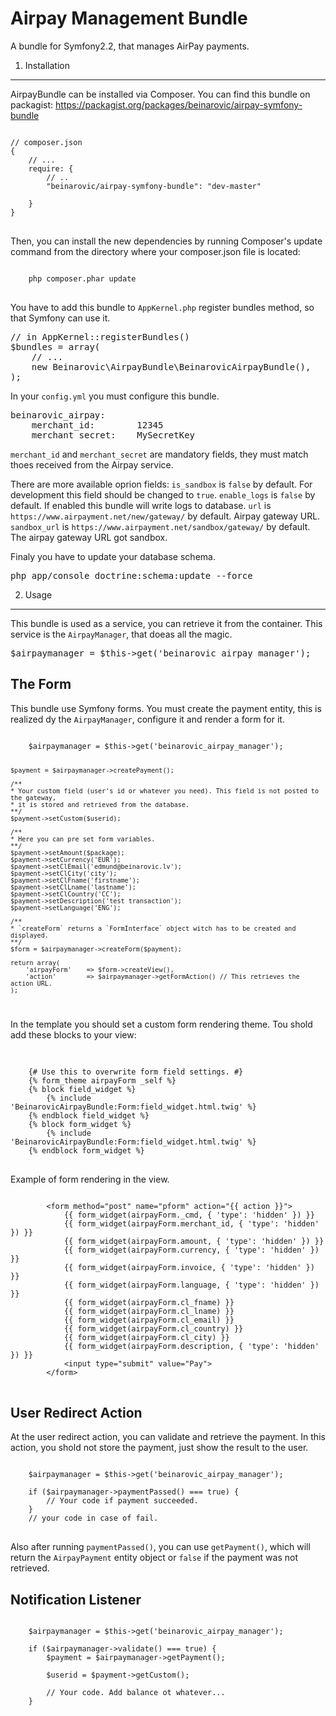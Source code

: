 Airpay Management Bundle
=====================

A bundle for Symfony2.2, that manages AirPay payments.

1) Installation
---------------------

AirpayBundle can be installed via Composer.
You can find this bundle on packagist: https://packagist.org/packages/beinarovic/airpay-symfony-bundle

<pre>
<code>
// composer.json
{
    // ...
    require: {
        // ..
        "beinarovic/airpay-symfony-bundle": "dev-master"

    }
}
</code>
</pre>

Then, you can install the new dependencies by running Composer's update command from the directory where your composer.json file is located:

<pre>
<code>
    php composer.phar update
</code>
</pre>

You have to add this bundle to `AppKernel.php` register bundles method, so that Symfony can use it.
<pre>
// in AppKernel::registerBundles()
$bundles = array(
    // ...
    new Beinarovic\AirpayBundle\BeinarovicAirpayBundle(),
);
</pre>

In your `config.yml` you must configure this bundle. 

<pre>
beinarovic_airpay:
    merchant_id:        12345
    merchant_secret:    MySecretKey
</pre>

`merchant_id` and `merchant_secret` are mandatory fields, they must match thoes received from the Airpay service. 

There are more available oprion fields:
`is_sandbox` is `false` by default. For development this field should be changed to `true`. 
`enable_logs` is `false` by default. If enabled this bundle will write logs to database.
`url` is `https://www.airpayment.net/new/gateway/` by default. Airpay gateway URL.
`sandbox_url` is `https://www.airpayment.net/sandbox/gateway/` by default. The airpay gateway URL got sandbox.

Finaly you have to update your database schema.

<pre>
php app/console doctrine:schema:update --force
</pre>

2) Usage
----------------------------------

This bundle is used as a service, you can retrieve it from the container. This service is the `AirpayManager`, that doeas all the magic.

<pre>
$airpaymanager = $this->get('beinarovic_airpay_manager');
</pre>

## The Form
This bundle use Symfony forms. You must create the payment entity, this is realized dy the `AirpayManager`, configure it and render a form for it.

<code>
    $airpaymanager = $this->get('beinarovic_airpay_manager');
    
    $payment = $airpaymanager->createPayment();
    
    /**
    * Your custom field (user's id or whatever you need). This field is not posted to the gateway, 
    * it is stored and retrieved from the database.
    **/
    $payment->setCustom($userid); 
    
    /**
    * Here you can pre set form variables.
    **/
    $payment->setAmount($package);
    $payment->setCurrency('EUR');
    $payment->setClEmail('edmund@beinarovic.lv');
    $payment->setClCity('city');
    $payment->setClFname('firstname');
    $payment->setClLname('lastname');
    $payment->setClCountry('CC');
    $payment->setDescription('test transaction');
    $payment->setLanguage('ENG');
    
    /**
    * `createForm` returns a `FormInterface` object witch has to be created and displayed.
    **/
    $form = $airpaymanager->createForm($payment);
    
    return array(
        'airpayForm'    => $form->createView(),
        'action'        => $airpaymanager->getFormAction() // This retrieves the action URL.
    );
</code>

In the template you should set a custom form rendering theme. Tou shold add these blocks to your view:

<pre>    
<code>
    {# Use this to overwrite form field settings. #}
    {% form_theme airpayForm _self %}
    {% block field_widget %}
        {% include 'BeinarovicAirpayBundle:Form:field_widget.html.twig' %}
    {% endblock field_widget %}
    {% block form_widget %}
        {% include 'BeinarovicAirpayBundle:Form:field_widget.html.twig' %}
    {% endblock form_widget %}
</code>
</pre>
    
Example of form rendering in the view.
    
<pre>
<code>
        &lt;form method="post" name="pform" action="{{ action }}"&gt;
            {{ form_widget(airpayForm._cmd, { 'type': 'hidden' }) }}
            {{ form_widget(airpayForm.merchant_id, { 'type': 'hidden' }) }}
            {{ form_widget(airpayForm.amount, { 'type': 'hidden' }) }}
            {{ form_widget(airpayForm.currency, { 'type': 'hidden' }) }}
            {{ form_widget(airpayForm.invoice, { 'type': 'hidden' }) }}
            {{ form_widget(airpayForm.language, { 'type': 'hidden' }) }}
            {{ form_widget(airpayForm.cl_fname) }}
            {{ form_widget(airpayForm.cl_lname) }}
            {{ form_widget(airpayForm.cl_email) }}
            {{ form_widget(airpayForm.cl_country) }}
            {{ form_widget(airpayForm.cl_city) }}
            {{ form_widget(airpayForm.description, { 'type': 'hidden' }) }}
            &lt;input type="submit" value="Pay"&gt;
        &lt;/form&gt;
</code>
</pre>

## User Redirect Action

At the user redirect action, you can validate and retrieve the payment. In this action, you shold not store the payment, just show the result to the user.
<pre>
<code>
    $airpaymanager = $this->get('beinarovic_airpay_manager');

    if ($airpaymanager->paymentPassed() === true) {
        // Your code if payment succeeded.
    }
    // your code in case of fail.
</code>
</pre>

Also after running `paymentPassed()`, you can use `getPayment()`, which will return the `AirpayPayment` entity object or `false` if the payment was not retrieved.

## Notification Listener

<pre>
<code>
    $airpaymanager = $this->get('beinarovic_airpay_manager');
    
    if ($airpaymanager->validate() === true) {
        $payment = $airpaymanager->getPayment();
        
        $userid = $payment->getCustom();
        
        // Your code. Add balance ot whatever...
    }
</code>
</pre>
